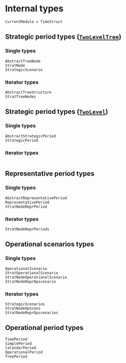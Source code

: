# Internal types

```@meta
CurrentModule = TimeStruct
```

## Strategic period types ([`TwoLevelTree`](@ref))

### Single types

```@docs
AbstractTreeNode
StratNode
StrategicScenario
```

### Iterator types

```@docs
AbstractTreeStructure
StratTreeNodes

```

## Strategic period types ([`TwoLevel`](@ref))

### Single types

```@docs
AbstractStrategicPeriod
StrategicPeriod
```

### Iterator types

```@docs
```

## Representative period types

### Single types

```@docs
AbstractRepresentativePeriod
RepresentativePeriod
StratNodeReprPeriod
```

### Iterator types

```@docs
StratNodeReprPeriods
```

## Operational scenarios types

### Single types

```@docs
OperationalScenario
StratOperationalScenario
StratNodeOperationalScenario
StratNodeReprOpscenario
```

### Iterator types

```@docs
StrategicScenarios
StratNodeOpScens
StratNodeReprOpscenarios
```

## Operational period types

```@docs
TimePeriod
SimplePeriod
CalendarPeriod
OperationalPeriod
TreePeriod
```
